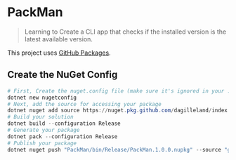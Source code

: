# PackMan

> Learning to Create a CLI app that checks if the installed version is the latest available version.

This project uses [GitHub Packages](https://github.com/features/packages).

## Create the NuGet Config

```powershell
# First, Create the nuget.config file (make sure it's ignored in your .gitignore settings)
dotnet new nugetconfig
# Next, add the source for accessing your package
dotnet nuget add source https://nuget.pkg.github.com/dagilleland/index.json -n "github"
# Build your solution
dotnet build --configuration Release
# Generate your package
dotnet pack --configuration Release
# Publish your package
dotnet nuget push "PackMan/bin/Release/PackMan.1.0.0.nupkg" --source "github"
```
